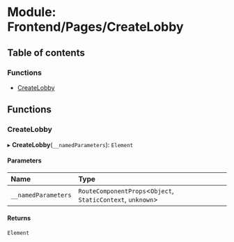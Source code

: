 # Module: Frontend/Pages/CreateLobby

## Table of contents

### Functions

- [CreateLobby](Frontend_Pages_CreateLobby.md#createlobby)

## Functions

### CreateLobby

▸ **CreateLobby**(`__namedParameters`): `Element`

#### Parameters

| Name                | Type                                                         |
| :------------------ | :----------------------------------------------------------- |
| `__namedParameters` | `RouteComponentProps`<`Object`, `StaticContext`, `unknown`\> |

#### Returns

`Element`
